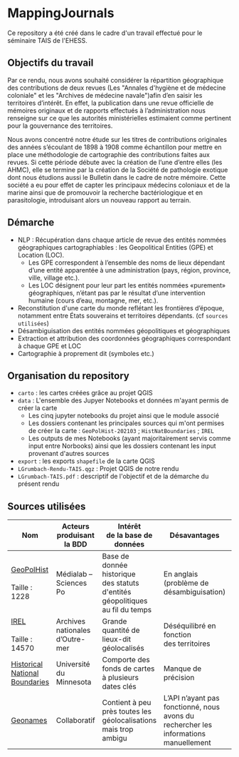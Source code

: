 # MappingJournals
Ce repository a été créé dans le cadre d'un travail effectué pour le séminaire TAIS de l'EHESS. 

## Objectifs du travail 


Par ce rendu, nous avons souhaité considérer la répartition géographique des contributions de deux revues (Les "Annales d'hygiène et de médecine coloniale" et les "Archives de médecine navale")afin d’en saisir les territoires d’intérêt. En effet, la publication dans une revue officielle de mémoires originaux et de rapports effectués à l’administration nous renseigne sur ce que les autorités ministérielles estimaient comme pertinent pour la gouvernance des territoires.

Nous avons concentré notre étude sur les titres de contributions originales des années s’écoulant de 1898 à 1908 comme échantillon pour mettre en place une méthodologie de cartographie des contributions faites aux revues. Si cette période débute avec la création de l’une d’entre elles (les AHMC), elle se termine par la création de la Société de pathologie exotique dont nous étudions aussi le Bulletin dans le cadre de notre mémoire. Cette société a eu pour effet de capter les principaux médecins coloniaux et de la marine ainsi que de promouvoir la recherche bactériologique et en parasitologie, introduisant alors un nouveau rapport au terrain.

## Démarche
* NLP : Récupération dans chaque article de revue des entités nommées géographiques cartographiables : les Geopolitical Entities (GPE) et Location (LOC).
  * Les GPE correspondent à l’ensemble des noms de lieux dépendant d’une entité apparentée à une administration (pays, région, province, ville, village etc.). 
  * Les LOC désignent pour leur part les entités nommées «purement» géographiques, n’étant pas par le résultat d’une intervention humaine (cours d’eau, montagne, mer, etc.).
* Reconstitution d'une carte du monde reflétant les frontières d’époque, notamment entre États souverains et territoires dépendants. (cf `sources utilisées`)
* Désambiguisation des entités nommées géopolitiques et géographiques
* Extraction et attribution des coordonnées géographiques correspondant à chaque GPE et LOC
* Cartographie à proprement dit (symboles etc.)

## Organisation du repository

* `carto` : les cartes créées grâce au projet QGIS
* `data` : L'ensemble des Jupyer Notebooks et données m'ayant permis de créer la carte
  * Les cinq jupyter notebooks du projet ainsi que le module associé
  * Les dossiers contenant les principales sources qui m'ont permises de créer la carte : `GeoPolHist-202103` ; `HistNatBoundaries` ; `IREL`
  * Les outputs de mes Notebooks (ayant majoritairement servis comme input entre Norbooks) ainsi que les dossiers contenant les input provenant d'autres sources
* `export` : les exports `shapefile` de la carte QGIS
* `LGrumbach-Rendu-TAIS.qgz` : Projet QGIS de notre rendu
* `LGrumbach-TAIS.pdf` : descriptif de l'objectif et de la démarche du présent rendu

## Sources utilisées 


| Nom                             	| Acteurs produisant la BDD       	| Intérêt<br>de la base de données                                                        	| Désavantages                                                                                	| Utilisé pour                                                    	|
|---------------------------------	|---------------------------------	|-----------------------------------------------------------------------------------------	|---------------------------------------------------------------------------------------------	|-----------------------------------------------------------------	|
| <a href="https://github.com/medialab/GeoPolHist.git"> GeoPolHist </a><br><br>Taille : 1228 	| Médialab – Sciences Po          	| Base de<br>donnée historique <br>des statuts d'entités géopolitiques<br>au fil du temps 	| En anglais <br>(problème de désambiguisation)                                               	| Fond de<br>carte<br><br>Désambiguisation<br><br>Géolocalisation 	|
| <a href="http://anom.archivesnationales.culture.gouv.fr/geo.php?ir=">IREL</a><br><br>Taille : 14570      	| Archives nationales d’Outre-mer 	| Grande<br>quantité de lieux-dit géolocalisés                                            	| Déséquilibré en fonction<br>des territoires                                                 	| Désambiguïsation<br><br>Géolocalisation                         	|
| <a href="https://www.arcgis.com/home/item.html?id=85e35d64d67f425c94ebca45dad6568a">Historical National Boundaries</a>  	| Université du Minnesota         	| Comporte des fonds de cartes à plusieurs dates clés                                     	| Manque de précision                                                                         	| Fond de<br>carte                                                	|
| <a href = "https://www.geonames.org" >Geonames </a>                         	| Collaboratif                    	| Contient à peu près toutes les<br>géolocalisations mais trop <br>ambigu                                       	| L’API n’ayant pas fonctionné, nous <br>avons du rechercher les informations<br>manuellement 	| Géolocalisation                                                 	|
